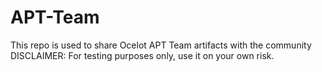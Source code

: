 # APT-Team
This repo is used to share Ocelot APT Team artifacts with the community
DISCLAIMER: For testing purposes only, use it on your own risk.
